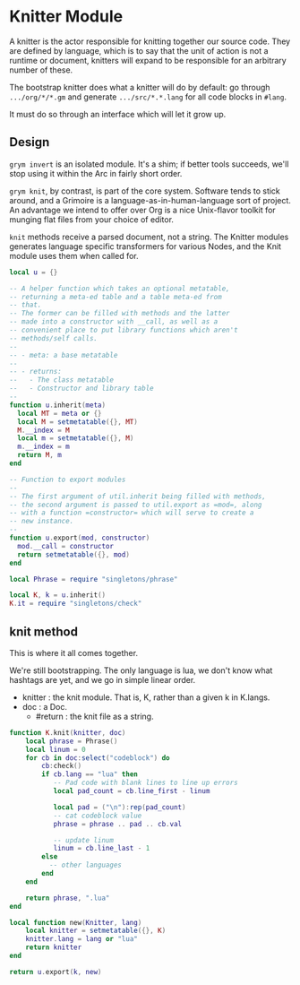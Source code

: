 # Knitter Module

   A knitter is the actor responsible for knitting together our source
 code\.  They are defined by language, which is to say that the unit of
 action is not a runtime or document, knitters will expand to be
 responsible for an arbitrary number of these\.

 The bootstrap knitter does what a knitter will do by default:  go through
 `.../org/*/*.gm` and generate `.../src/*.*.lang` for all code blocks in
 `#lang`\.

 It must do so through an interface which will let it grow up\.

## Design

   `grym invert` is an isolated module\.  It's a shim; if better tools
 succeeds, we'll stop using it within the Arc in fairly short order\.

 `grym knit`, by contrast, is part of the core system\.  Software tends
 to stick around, and a Grimoire is a language\-as\-in\-human\-language
 sort of project\.  An advantage we intend to offer over Org is a
 nice Unix\-flavor toolkit for munging flat files from your choice of
 editor\.

 `knit` methods receive a parsed document, not a string\.  The Knitter
 modules generates language specific transformers for various Nodes,
 and the Knit module uses them when called for\.

```lua
local u = {}

-- A helper function which takes an optional metatable,
-- returning a meta-ed table and a table meta-ed from
-- that.
-- The former can be filled with methods and the latter
-- made into a constructor with __call, as well as a
-- convenient place to put library functions which aren't
-- methods/self calls.
--
-- - meta: a base metatable
--
-- - returns:
--   - The class metatable
--   - Constructor and library table
--
function u.inherit(meta)
  local MT = meta or {}
  local M = setmetatable({}, MT)
  M.__index = M
  local m = setmetatable({}, M)
  m.__index = m
  return M, m
end

-- Function to export modules
--
-- The first argument of util.inherit being filled with methods,
-- the second argument is passed to util.export as =mod=, along
-- with a function =constructor= which will serve to create a
-- new instance.
--
function u.export(mod, constructor)
  mod.__call = constructor
  return setmetatable({}, mod)
end

local Phrase = require "singletons/phrase"

local K, k = u.inherit()
K.it = require "singletons/check"
```

## knit method

   This is where it all comes together\.

 We're still bootstrapping\.  The only language is lua, we don't know
 what hashtags are yet, and we go in simple linear order\.

 - knitter :  the knit module\. That is, K, rather than a given k in
                  K\.langs\.
 - doc     :  a Doc\.
      - \#return : the knit file as a string\.
     
```lua
function K.knit(knitter, doc)
    local phrase = Phrase()
    local linum = 0
    for cb in doc:select("codeblock") do
        cb:check()
        if cb.lang == "lua" then
           -- Pad code with blank lines to line up errors
           local pad_count = cb.line_first - linum

           local pad = ("\n"):rep(pad_count)
           -- cat codeblock value
           phrase = phrase .. pad .. cb.val

           -- update linum
           linum = cb.line_last - 1
        else
          -- other languages
        end
    end

    return phrase, ".lua"
end

local function new(Knitter, lang)
    local knitter = setmetatable({}, K)
    knitter.lang = lang or "lua"
    return knitter
end

return u.export(k, new)
```
